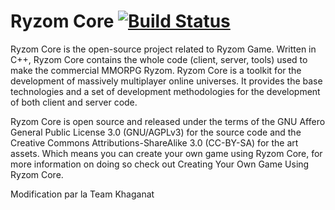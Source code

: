 # Ryzom Core [![Build Status](https://travis-ci.org/ryzom/ryzomcore.svg)](https://travis-ci.org/ryzom/ryzomcore)

Ryzom Core is the open-source project related to Ryzom Game. Written in C++, Ryzom Core contains the whole code (client, server, tools) used to make the commercial MMORPG Ryzom. Ryzom Core is a toolkit for the development of massively multiplayer online universes. It provides the base technologies and a set of development methodologies for the development of both client and server code.



Ryzom Core is open source and released under the terms of the GNU Affero General Public License 3.0 (GNU/AGPLv3) for the source code and the Creative Commons Attributions-ShareAlike 3.0 (CC-BY-SA) for the art assets. Which means you can create your own game using Ryzom Core, for more information on doing so check out Creating Your Own Game Using Ryzom Core.

Modification par la Team Khaganat
